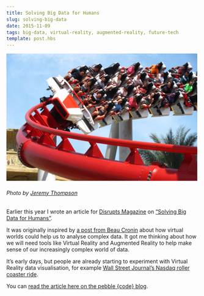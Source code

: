 ```yaml
---
title: Solving Big Data for Humans
slug: solving-big-data
date: 2015-11-09
tags: big-data, virtual-reality, augmented-reality, future-tech
template: post.hbs
---
```


![Human vs Cyclon rollercoaster](/images/posts/2015-11-09-solving-big-data/rollercoaster.jpg)

###### *Photo by [Jeremy Thompson](http://www.flickr.com/people/32916425@N04)*

Earlier this year I wrote an article for [Disrupts Magazine](http://www.disrupts.co.uk/) on [“Solving Big Data for Humans”](http://pebblecode.com/blog/solving-big-data-for-humans/). 

It was originally inspired by [a post from Beau Cronin](https://medium.com/@beaucronin/the-oculus-rift-is-an-applied-neuroscience-powerhouse-512e3213f055) about how virtual worlds could help us to analyse complex data. It got me thinking about how we will need tools like Virtual Reality and Augmented Reality to help make sense of our increasingly complex world of data.  

It’s early days, but people are already starting to experiment with Virtual Reality data visualisation, for example [Wall Street Journal’s Nasdaq roller coaster ride](http://graphics.wsj.com/3d-nasdaq/).

You can [read the article here on the pebble {code} blog](http://pebblecode.com/blog/solving-big-data-for-humans/).
